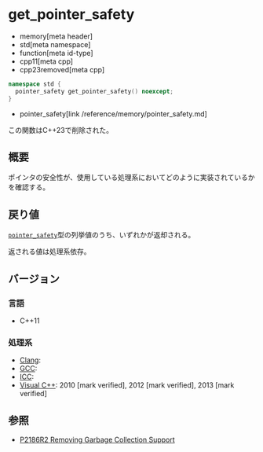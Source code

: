 # get_pointer_safety
* memory[meta header]
* std[meta namespace]
* function[meta id-type]
* cpp11[meta cpp]
* cpp23removed[meta cpp]

```cpp
namespace std {
  pointer_safety get_pointer_safety() noexcept;
}
```
* pointer_safety[link /reference/memory/pointer_safety.md]

この関数はC++23で削除された。

## 概要
ポインタの安全性が、使用している処理系においてどのように実装されているかを確認する。


## 戻り値
[`pointer_safety`](/reference/memory/pointer_safety.md)型の列挙値のうち、いずれかが返却される。

返される値は処理系依存。


## バージョン
### 言語
- C++11

### 処理系
- [Clang](/implementation.md#clang):
- [GCC](/implementation.md#gcc):
- [ICC](/implementation.md#icc):
- [Visual C++](/implementation.md#visual_cpp): 2010 [mark verified], 2012 [mark verified], 2013 [mark verified]


## 参照
- [P2186R2 Removing Garbage Collection Support](https://www.open-std.org/jtc1/sc22/wg21/docs/papers/2021/p2186r2.html)
